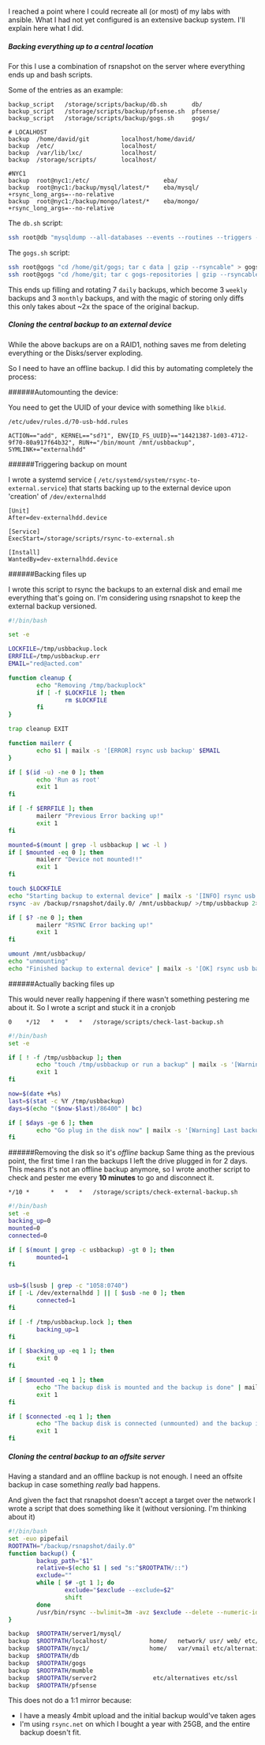 I reached a point where I could recreate all (or most) of my labs with ansible. What I had not yet configured is an extensive backup system. I'll explain here what I did.


##### Backing everything up to a central location
For this I use a combination of rsnapshot on the server where everything ends up and bash scripts.

Some of the entries as an example:

```
backup_script   /storage/scripts/backup/db.sh       db/
backup_script   /storage/scripts/backup/pfsense.sh  pfsense/
backup_script   /storage/scripts/backup/gogs.sh     gogs/

# LOCALHOST
backup  /home/david/git         localhost/home/david/
backup  /etc/                   localhost/
backup  /var/lib/lxc/           localhost/
backup  /storage/scripts/       localhost/

#NYC1
backup  root@nyc1:/etc/                     eba/
backup  root@nyc1:/backup/mysql/latest/*    eba/mysql/      +rsync_long_args=--no-relative
backup  root@nyc1:/backup/mongo/latest/*    eba/mongo/      +rsync_long_args=--no-relative

```

The `db.sh` script:
```bash
ssh root@db "mysqldump --all-databases --events --routines --triggers --single-transaction | gzip --rsyncable -3" > backup.sql.gz
```

The `gogs.sh` script:

```bash
ssh root@gogs "cd /home/git/gogs; tar c data | gzip --rsyncable" > gogsdata.tar.gz
ssh root@gogs "cd /home/git; tar c gogs-repositories | gzip --rsyncable" > gogs-repositories.tar.gz
```

This ends up filling and rotating 7 `daily` backups, which become 3 `weekly` backups and 3 `monthly` backups, and with the magic of storing only diffs this only takes about ~2x the space of the original backup.

##### Cloning the central backup to an external device

While the above backups are on a RAID1, nothing saves me from deleting everything or the Disks/server exploding.

So I need to have an offline backup. I did this by automating completely the process:

######Automounting the device:

You need to get the UUID of your device with something like `blkid`.

`/etc/udev/rules.d/70-usb-hdd.rules`
```
ACTION=="add", KERNEL=="sd?1", ENV{ID_FS_UUID}=="14421387-1d03-4712-9f70-80a917f64b32", RUN+="/bin/mount /mnt/usbbackup", SYMLINK+="externalhdd"
```

######Triggering backup on mount

I wrote a systemd service ( `/etc/systemd/system/rsync-to-external.service`) that starts backing up to the external device upon 'creation' of `/dev/externalhdd`


```
[Unit]
After=dev-externalhdd.device

[Service]
ExecStart=/storage/scripts/rsync-to-external.sh

[Install]
WantedBy=dev-externalhdd.device
```

######Backing files up

I wrote this script to rsync the backups to an external disk and email me everything that's going on. I'm considering using rsnapshot to keep the external backup versioned.

```bash
#!/bin/bash

set -e

LOCKFILE=/tmp/usbbackup.lock
ERRFILE=/tmp/usbbackup.err
EMAIL="red@acted.com"

function cleanup {
        echo "Removing /tmp/backuplock"
        if [ -f $LOCKFILE ]; then
                rm $LOCKFILE
        fi
}

trap cleanup EXIT

function mailerr {
        echo $1 | mailx -s '[ERROR] rsync usb backup' $EMAIL
}

if [ $(id -u) -ne 0 ]; then
        echo 'Run as root'
        exit 1
fi

if [ -f $ERRFILE ]; then
        mailerr "Previous Error backing up!"
        exit 1
fi

mounted=$(mount | grep -l usbbackup | wc -l )
if [ $mounted -eq 0 ]; then
        mailerr "Device not mounted!!"
        exit 1
fi

touch $LOCKFILE
echo "Starting backup to external device" | mailx -s '[INFO] rsync usb backup' $EMAIL
rsync -av /backup/rsnapshot/daily.0/ /mnt/usbbackup/ >/tmp/usbbackup 2>&1 

if [ $? -ne 0 ]; then
        mailerr "RSYNC Error backing up!"
        exit 1
fi

umount /mnt/usbbackup/
echo "unmounting"
echo "Finished backup to external device" | mailx -s '[OK] rsync usb backup' $EMAIL
```

######Actually backing files up

This would never really happening if there wasn't something pestering me about it. So I wrote a script and stuck it in a cronjob

```
0    */12   *   *   *   /storage/scripts/check-last-backup.sh
```

```bash
#!/bin/bash
set -e

if [ ! -f /tmp/usbbackup ]; then
        echo "touch /tmp/usbbackup or run a backup" | mailx -s '[Warning] No Last backup file!!' $MAIL #In case of server reboot
        exit 1
fi

now=$(date +%s)
last=$(stat -c %Y /tmp/usbbackup)
days=$(echo "($now-$last)/86400" | bc)

if [ $days -ge 6 ]; then
        echo "Go plug in the disk now" | mailx -s '[Warning] Last backup is over a week old' $MAIL
fi
```

######Removing the disk so it's *offline* backup
Same thing as the previous point, the first time I ran the backups I left the drive plugged in for 2 days. This means it's not an offline backup anymore, so I wrote another script to check and pester me every **10 minutes** to go and disconnect it.

```
*/10 *      *   *   *   /storage/scripts/check-external-backup.sh
```

```bash
#!/bin/bash
set -e
backing_up=0
mounted=0
connected=0

if [ $(mount | grep -c usbbackup) -gt 0 ]; then
        mounted=1
fi


usb=$(lsusb | grep -c "1058:0740")
if [ -L /dev/externalhdd ] || [ $usb -ne 0 ]; then
        connected=1
fi

if [ -f /tmp/usbbackup.lock ]; then
        backing_up=1
fi

if [ $backing_up -eq 1 ]; then
        exit 0
fi

if [ $mounted -eq 1 ]; then
        echo "The backup disk is mounted and the backup is done" | mailx -s '[Warning] USB Disk is still mounted' $MAIL
        exit 1
fi

if [ $connected -eq 1 ]; then
        echo "The backup disk is connected (unmounted) and the backup is done" | mailx -s '[Warning] USB Disk is still connected' $MAIL
        exit 1
fi

```

##### Cloning the central backup to an offsite server

Having a standard and an offline backup is not enough. I need an offsite backup in case something *really* bad happens.

And given the fact that rsnapshot doesn't accept a target over the network I wrote a script that does something like it (without versioning. I'm thinking about it)

```bash
#!/bin/bash
set -euo pipefail
ROOTPATH="/backup/rsnapshot/daily.0"
function backup() {
        backup_path="$1"
        relative=$(echo $1 | sed "s:^$ROOTPATH/::")
        exclude=""
        while [ $# -gt 1 ]; do
                exclude="$exclude --exclude=$2"
                shift
        done
        /usr/bin/rsync --bwlimit=3m -avz $exclude --delete --numeric-ids --no-relative --delete-excluded "$backup_path" offsite1:backup/"$relative"/
}

backup  $ROOTPATH/server1/mysql/
backup  $ROOTPATH/localhost/            home/   network/ usr/ web/ etc/alternatives etc/ssl
backup  $ROOTPATH/nyc1/                 home/   var/vmail etc/alternatives etc/ssl
backup  $ROOTPATH/db
backup  $ROOTPATH/gogs
backup  $ROOTPATH/mumble
backup  $ROOTPATH/server2                etc/alternatives etc/ssl
backup  $ROOTPATH/pfsense

```


This does not do a 1:1 mirror because:

* I have a measly 4mbit upload and the initial backup would've taken ages
* I'm using `rsync.net` on which I bought a year with 25GB, and the entire backup doesn't fit.
